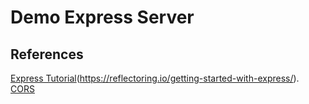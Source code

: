 # Demo Express Server

## References

[Express Tutorial](https://reflectoring.io/getting-started-with-express/)(https://reflectoring.io/getting-started-with-express/).
[CORS](https://expressjs.com/en/resources/middleware/cors.html)
